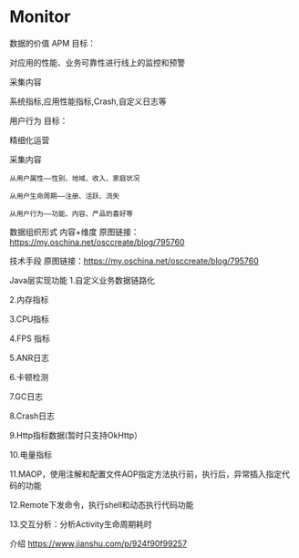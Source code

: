 # Monitor
数据的价值
  APM
  目标：

  对应用的性能、业务可靠性进行线上的监控和预警

  采集内容

  系统指标,应用性能指标,Crash,自定义日志等

  用户行为 
   目标：

   精细化运营

   采集内容

    从用户属性——性别、地域、收入、家庭状况 

    从用户生命周期——注册、活跃、流失

    从用户行为——功能、内容、产品的喜好等


数据组织形式
内容+维度
原图链接：https://my.oschina.net/osccreate/blog/795760


技术手段
原图链接：https://my.oschina.net/osccreate/blog/795760

Java层实现功能
1.自定义业务数据链路化

2.内存指标

3.CPU指标

4.FPS 指标

5.ANR日志

6.卡顿检测

7.GC日志

8.Crash日志

9.Http指标数据(暂时只支持OkHttp）

10.电量指标

11.MAOP，使用注解和配置文件AOP指定方法执行前，执行后，异常插入指定代码的功能

12.Remote下发命令，执行shell和动态执行代码功能

13.交互分析：分析Activity生命周期耗时

介绍
https://www.jianshu.com/p/924f90f99257




